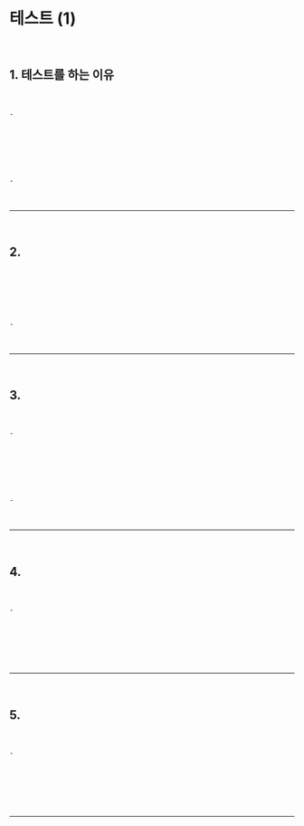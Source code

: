 # 테스트 (1)

<br>

## 1. 테스트를 하는 이유
<br>

    - 

<br>

```javascript



```

<br>

    - 

<br>

***

<br>

## 2. 

<br>

```javascript



```

<br>

    - 

<br>

***

<br>

## 3. 

<br>

    - 

<br>

```javascript



```

<br>

    - 

<br>

***

<br>

## 4. 

<br>

    - 

<br>

```javascript



```

<br>

***

<br>

## 5. 

<br>

    - 

<br>

```javascript



```

<br>

***

<br>
